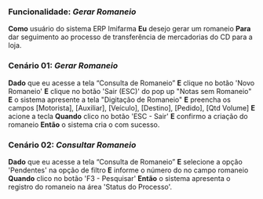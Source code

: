 ### Funcionalidade: *Gerar Romaneio*

**Como** usuário do sistema ERP Imifarma
**Eu** desejo gerar um romaneio
**Para** dar seguimento ao processo de transferência de mercadorias do CD para a loja.

### Cenário 01: *Gerar Romaneio*

**Dado** que eu acesse a tela “Consulta de Romaneio”
**E** clique no botão 'Novo Romaneio'
**E** clique no botão 'Sair (ESC)' do pop up "Notas sem Romaneio"
**E** o sistema apresente a tela "Digitação de Romaneio"
**E** preencha os campos [Motorista], [Auxiliar], [Veículo], [Destino], [Pedido], [Qtd Volume]
**E** acione a tecla <ENTER>
**Quando** clico no botão 'ESC - Sair'
**E** confirmo a criação do romaneio
**Então** o sistema cria o com sucesso.


### Cenário 02: *Consultar Romaneio*

**Dado** que eu acesse a tela “Consulta de Romaneio”
**E** selecione a opção 'Pendentes' na opção de filtro
**E** informe o número do no campo romaneio
**Quando** clico no botão 'F3 - Pesquisar'
**Então** o sistema apresenta o registro do romaneio na área 'Status do Processo'.
